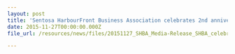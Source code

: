 ```yaml
---
layout: post
title: 'Sentosa HarbourFront Business Association celebrates 2nd anniversary and rings in the merry season with precinct-wide Christmas offerings'
date: 2015-11-27T00:00:00.000Z
file_url: /resources/news/files/20151127_SHBA_Media-Release_SHBA_celebrates_2nd_anniversary_and_rings_in_Christmas.pdf

---
```

